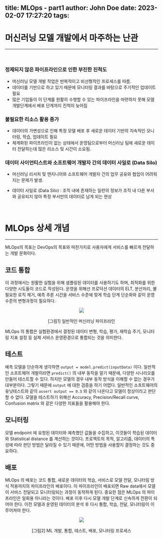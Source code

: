 title: MLOps - part1
author: John Doe
date: 2023-02-07 17:27:20
tags:
---
# 머신러닝 모델 개발에서 마주하는 난관
---
<br>

### 정제되지 않은 파이프라인으로 인한 부진한 진척도
- 머신러닝 모델 개발 작업은 반복적이고 비선형적인 프로세스를 따름.
- 데이터를 기반으로 하고 있기 때문에 모니터링 결과를 바탕으로 주기적인 업데이트 필요
- 많은 기업들이 이 단계를 원활히 수행할 수 있는 파이프라인을 마련하지 못해 모델 개발단계에서 배포 단계까지 진척이 늦어짐

### 불필요한 리소스 활용 증가
- 데이터의 가변성으로 인해 특정 모델 배포 후 새로운 데이터 기반의 지속적인 모니터링, 학습, 업데이트 필요
- 체계화된 파이프라인이 없는 상태에서 운영팀으로부터 머신러닝 팀에 새로운 데이터 전달하는데 많은 리소스 및 시간이 소요됨.

### 데이터 사이언티스트와 소프트웨어 개발자 간의 데이터 사일로 (Data Silo)
- 머신러닝 리서처 및 엔지니어와 소프트웨어 개발자 간의 업무 공유와 협업이 어려워지는 문제가 발생.

* 데이터 사일로 (Data Silo) : 조직 내에 존재하는 일련의 정보가 조직 내 다른 부서와 공유되지 않아 특정 부서만의 데이터로 남게 되는 현상<br><br><br>

# MLOps 상세 개념
---

MLOps의 목표는 DevOps의 목표와 마찬가지로 사용자에게 서비스를 빠르게 전달하는 개발 문화이다.

## 코드 통합
이 과정에서는 원활한 실험을 위해 샘플링된 데이터를 사용하기도 하며, 최적화를 위한 다양한 시도들이 코드로 작성된다. 운영을 위해선 프로덕션 데이터의 ELT, 분산처리, 불필요한 로직 제거, 예측 추론 시간을 서비스 수준에 맞게 학습 단계 단순화와 같이 운영 수준의 변형과정이 필요하다.

<div style="text-align:center;"><img src="https://user-images.githubusercontent.com/79561091/217190764-1d47d855-0273-4b75-971a-f043d295ca5c.jpg" /></div><br>
<center>[그림1] 일반적인 머신러닝 파이프라인</center>

MLOps 의 통합은 실험환경에서 결정된 데이터 변형, 학습, 평가, 재학습 주기, 모니터링 지표 설정 등 실제 서비스 운영환경으로 통합되는 것을 의미한다.

## 테스트
예측 모델을 단순하게 생각하면 `output = model.predict(inputData)` 이다. 일반적인 소프트웨어 개발이라면 `predict()` 의 내부 동작을 알기 때문에, 다양한 시나리오를 만들어 테스트할 수 있다. 하지만 모델의 경우 내부 동작 방식을 이해할 수 없는 경우가 대부분이다. 그렇기 때문에 `output` 에 대한 검증을 하기 어렵다. 일반적인 소프트웨어의 유닛테스트와 같이 `assert output == 0.5` 와 같이 나온다고 모델이 정상이라고 판단할 수 없다. 모델을 테스트하기 위해선 Accuracy, Precision/Recall curve, Confusion matrix 와 같은 다양한 지표들을 활용해야 한다.

## 모니터링
모델 endpoint 에 요청된 데이터와 예측했던 값들을 수집하고, 이것들이 학습된 데이터와 Statistical distance 를 계산하는 것이다. 프로젝트의 목적, 알고리즘, 데이터의 특성에 따라 판단 방법은 달라질 수 있기 때문에, 어떤 방법을 사용할지 결정하는 것도 중요하다.

## 배포
MLOps 의 배포는 코드 통합, 새로운 데이터의 학습, 서비스로 모델 전달, 모니터링 방식 적용까지의 파이프라인의 배포이다. 이 파이프라인이 배포되면 Raw data에서 모델이 서비스 전달되고 모니터링되는 과정이 동작하게 된다. 중요한 점은 MLOps 의 파이프라인은 일회용 아니라는 것이다. 배포 이후 다시 모델 개발 단계로 신속하게 전환이 되어야 한다. 이전 모델과 운영된 데이터의 분석 후 다시 통합, 학습, 전달, 모니터링이 이루어져야 한다.

<div style="text-align:center;"><img src="https://user-images.githubusercontent.com/79561091/217190755-01dc0594-574e-456f-b6ef-1b70e2a8468e.jpg" /></div><br>
<center>[그림2] ML 개발, 통합, 테스트, 배포, 모니터링 프로세스</center>